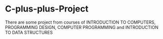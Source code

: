 # C-plus-plus-Project
There are some project from courses of INTRODUCTION TO COMPUTERS, PROGRAMMING DESIGN, COMPUTER PROGRAMMING and INTRODUCTION TO DATA STRUCTURES
